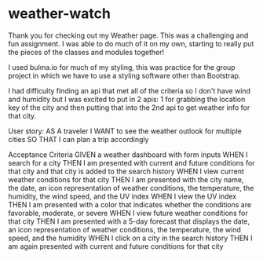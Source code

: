# weather-watch

Thank you for checking out my Weather page.
This was a challenging and fun assignment.  I was able to do much of it on my own, starting to really put the pieces of the classes and modules together!

I used bulma.io for much of my styling, this was practice for the group project in which we have to use a styling software other than Bootstrap.

I had difficulty finding an api that met all of the criteria so I don't have wind and humidity but I was excited to put in 2 apis: 1 for grabbing the location key of the city and then putting that into the 2nd api to get weather info for that city.

User story: AS A traveler
I WANT to see the weather outlook for multiple cities
SO THAT I can plan a trip accordingly

Acceptance Criteria
GIVEN a weather dashboard with form inputs
WHEN I search for a city
THEN I am presented with current and future conditions for that city and that city is added to the search history
WHEN I view current weather conditions for that city
THEN I am presented with the city name, the date, an icon representation of weather conditions, the temperature, the humidity, the wind speed, and the UV index
WHEN I view the UV index
THEN I am presented with a color that indicates whether the conditions are favorable, moderate, or severe
WHEN I view future weather conditions for that city
THEN I am presented with a 5-day forecast that displays the date, an icon representation of weather conditions, the temperature, the wind speed, and the humidity
WHEN I click on a city in the search history
THEN I am again presented with current and future conditions for that city
